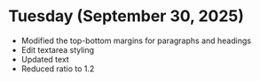 # Tuesday (September 30, 2025)

- Modified the top-bottom margins for paragraphs and headings
- Edit textarea styling
- Updated text
- Reduced ratio to 1.2

